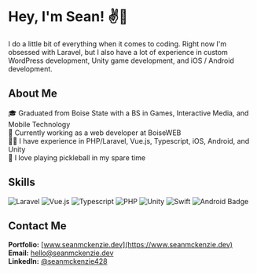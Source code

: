 # Hey, I'm Sean! ✌️🌴

I do a little bit of everything when it comes to coding. Right now I'm obsessed with Laravel, but I also have a lot of experience in custom WordPress development, Unity game development, and iOS / Android development.

## About Me

🎓 Graduated from Boise State with a BS in Games, Interactive Media, and Mobile Technology  
💼 Currently working as a web developer at BoiseWEB  
👨‍💻 I have experience in PHP/Laravel, Vue.js, Typescript, iOS, Android, and Unity  
🏓 I love playing pickleball in my spare time  

## Skills


![Laravel](https://img.shields.io/badge/Laravel-FF2D20.svg?style=for-the-badge&logo=Laravel&logoColor=white)
![Vue.js](https://img.shields.io/badge/Vue.js-4FC08D.svg?style=for-the-badge&logo=vuedotjs&logoColor=white)
![Typescript](https://img.shields.io/badge/TypeScript-3178C6.svg?style=for-the-badge&logo=TypeScript&logoColor=white)
![PHP](https://img.shields.io/badge/PHP-777BB4.svg?style=for-the-badge&logo=PHP&logoColor=white) 
![Unity](https://img.shields.io/badge/Unity-FFFFFF.svg?style=for-the-badge&logo=Unity&logoColor=black) 
![Swift](https://img.shields.io/badge/Swift-F05138.svg?style=for-the-badge&logo=Swift&logoColor=white) 
![Android Badge](https://img.shields.io/badge/Android-34A853?logo=android&logoColor=fff&style=for-the-badge)

## Contact Me

**Portfolio:** [www.seanmckenzie.dev](https://www.seanmckenzie.dev)  
**Email:** [hello@seanmckenzie.dev](mailto:hello@seanmckenzie.dev)  
**LinkedIn:** [@seanmckenzie428](https://www.linkedin.com/in/seanmckenzie428/)  


